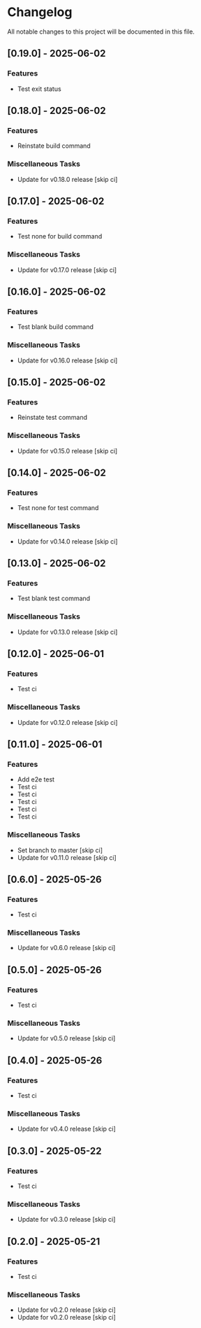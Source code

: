 <!-- markdownlint-disable MD024 -->

# Changelog

All notable changes to this project will be documented in this file.

## [0.19.0] - 2025-06-02

### Features

- Test exit status

## [0.18.0] - 2025-06-02

### Features

- Reinstate build command

### Miscellaneous Tasks

- Update for v0.18.0 release [skip ci]

## [0.17.0] - 2025-06-02

### Features

- Test none for build command

### Miscellaneous Tasks

- Update for v0.17.0 release [skip ci]

## [0.16.0] - 2025-06-02

### Features

- Test blank build command

### Miscellaneous Tasks

- Update for v0.16.0 release [skip ci]

## [0.15.0] - 2025-06-02

### Features

- Reinstate test command

### Miscellaneous Tasks

- Update for v0.15.0 release [skip ci]

## [0.14.0] - 2025-06-02

### Features

- Test none for test command

### Miscellaneous Tasks

- Update for v0.14.0 release [skip ci]

## [0.13.0] - 2025-06-02

### Features

- Test blank test command

### Miscellaneous Tasks

- Update for v0.13.0 release [skip ci]

## [0.12.0] - 2025-06-01

### Features

- Test ci

### Miscellaneous Tasks

- Update for v0.12.0 release [skip ci]

## [0.11.0] - 2025-06-01

### Features

- Add e2e test
- Test ci
- Test ci
- Test ci
- Test ci
- Test ci

### Miscellaneous Tasks

- Set branch to master [skip ci]
- Update for v0.11.0 release [skip ci]

## [0.6.0] - 2025-05-26

### Features

- Test ci

### Miscellaneous Tasks

- Update for v0.6.0 release [skip ci]

## [0.5.0] - 2025-05-26

### Features

- Test ci

### Miscellaneous Tasks

- Update for v0.5.0 release [skip ci]

## [0.4.0] - 2025-05-26

### Features

- Test ci

### Miscellaneous Tasks

- Update for v0.4.0 release [skip ci]

## [0.3.0] - 2025-05-22

### Features

- Test ci

### Miscellaneous Tasks

- Update for v0.3.0 release [skip ci]

## [0.2.0] - 2025-05-21

### Features

- Test ci

### Miscellaneous Tasks

- Update for v0.2.0 release [skip ci]
- Update for v0.2.0 release [skip ci]

<!-- generated by git-cliff -->
